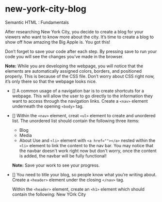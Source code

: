 # new-york-city-blog
Semantic HTML : Fundamentals

After researching New York City, you decide to create a blog for your viewers who want to know more about the city. It’s time to create a blog to show off how amazing the Big Apple is. You got this!

Don’t forget to save your code after each step. By pressing save to run your code you will see the changes you’ve made in the browser.

**Note:** While you are developing the webpage, you will notice that the elements are automatically assigned colors, borders, and positioned properly. This is because of the CSS file. Don’t worry about CSS right now, it’s only there so that the webpage looks nice.

- [] A common usage of a navigation bar is to create shortcuts for a webpage. This will allow the user to go directly to the information they want to access through the navigation links.
     Create a `<nav>` element underneath the opening `<body>` tag.
     
- [] Within the `<nav>` element, creat `<ul>` element to create and unordered list.
     The unordered list should contain the following three items: 
     * Blog
     * Media
     * About
     Use and `<li>` element with `<a href=""></a>` nested within the `<li>` element to link the content to the nav bar. You may notice that the navbar doesn't work right now but
     don't worry, once the content is added, the navbar will be fully functional!
     
     **Note:** Save your work to see your progress.
     
- [] You need to title your blog, so people know what you’re writing about. Create a `<header>` element under the closing `</nav>` tag.

     Within the `<header>` element, create an `<h1>` element which should contain the following: New YOrk City
     
     

